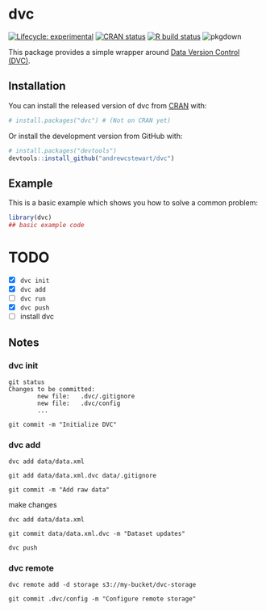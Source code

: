 
# dvc

<!-- badges: start -->
[![Lifecycle: experimental](https://img.shields.io/badge/lifecycle-experimental-orange.svg)](https://www.tidyverse.org/lifecycle/#experimental)
[![CRAN status](https://www.r-pkg.org/badges/version/dvc)](https://CRAN.R-project.org/package=dvc)
[![R build status](https://github.com/andrewcstewart/dvc-r/workflows/R-CMD-check/badge.svg)](https://github.com/andrewcstewart/dvc-r/actions)
![pkgdown](https://github.com/andrewcstewart/dvc-r/workflows/pkgdown/badge.svg)
<!-- badges: end -->

This package provides a simple wrapper around [Data Version Control (DVC)](https://dvc.org/).

## Installation

You can install the released version of dvc from [CRAN](https://CRAN.R-project.org) with:

``` r
# install.packages("dvc") # (Not on CRAN yet)
```

Or install the development version from GitHub with:

``` r
# install.packages("devtools")
devtools::install_github("andrewcstewart/dvc")
```

## Example

This is a basic example which shows you how to solve a common problem:

``` r
library(dvc)
## basic example code
```

# TODO

- [x] `dvc init`
- [x] `dvc add`
- [ ] `dvc run`
- [x] `dvc push`
- [ ] install dvc

## Notes

### dvc init

```
git status
Changes to be committed:
        new file:   .dvc/.gitignore
        new file:   .dvc/config
        ...

git commit -m "Initialize DVC"
```

### dvc add

```
dvc add data/data.xml

git add data/data.xml.dvc data/.gitignore

git commit -m "Add raw data"
```

make changes

```
dvc add data/data.xml

git commit data/data.xml.dvc -m "Dataset updates"

dvc push
```

### dvc remote

```
dvc remote add -d storage s3://my-bucket/dvc-storage

git commit .dvc/config -m "Configure remote storage"
```
